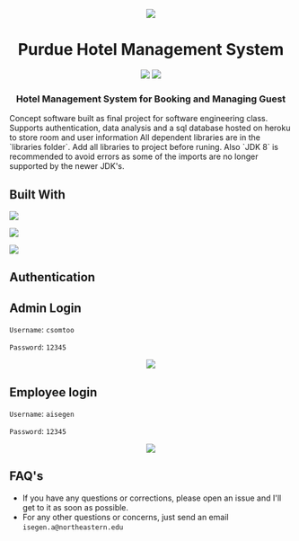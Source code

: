 <p align="center"><img src="https://i.ibb.co/7rH8Vyk/Splash-Screen.png"></p>

<h1 align="center">Purdue Hotel Management System</h1>

<p align="center">
<a href="https://circleci.com/gh/r-spacex/SpaceX-API"><img src="https://img.shields.io/circleci/project/github/r-spacex/SpaceX-API/master.svg?style=flat-square"></a>
<a href="https://en.wikipedia.org/wiki/Representational_state_transfer"><img src="https://img.shields.io/badge/interface-REST-brightgreen.svg?longCache=true&style=flat-square"></a>
</p>

<h3 align="center">Hotel Management System for Booking and Managing Guest</h3>
Concept software built as final project for software engineering class. Supports authentication, data analysis and a sql database hosted on heroku to store room and user information All dependent libraries are in the `libraries folder`. Add all libraries to project before runing.
Also `JDK 8` is recommended to avoid errors as some of the imports are no longer supported by the newer JDK's.


## Built With
<p><img src="https://img.icons8.com/color/144/000000/java-coffee-cup-logo.png"/></p>
<p><img src="https://img.icons8.com/ios-filled/150/000000/mysql-logo.png"/></p>
<p><img src="https://img.icons8.com/nolan/128/heroku.png"/></p>


## Authentication



## Admin Login
`Username`: `csomtoo`

`Password`: `12345`

<p align="center"><img src="https://i.ibb.co/hDbwM1g/employee.png"></p>



## Employee login

`Username`: `aisegen`

`Password`: `12345`

<p align="center"><img src="https://i.ibb.co/mBFYm8W/admin.png"></p>

## FAQ's
* If you have any questions or corrections, please open an issue and I'll get to it as soon as possible.
* For any other questions or concerns, just send an email `isegen.a@northeastern.edu`
